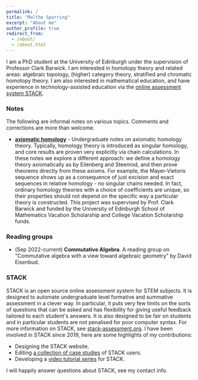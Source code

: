 ```yaml
---
permalink: /
title: "Malthe Sporring"
excerpt: "About me"
author_profile: true
redirect_from: 
  - /about/
  - /about.html
---
```


I am a PhD student at the University of Edinburgh under the supervision of Professor Clark Barwick. I am interested in homotopy theory and related areas: algebraic topology, (higher) category theory, stratified and chromatic homotopy theory. I am also interested in mathematical education, and have experience in technology-assisted education via the [online assessment system STACK](https://stack-assessment.org/).

### Notes
The following are informal notes on various topics. Comments and corrections are more than welcome.
* [**axiomatic homology**](https://raw.githubusercontent.com/malthefogsporring/homology/main/main.pdf) - Undergraduate notes on axiomatic homology theory. Typically, homology theory is introduced as singular homology, and core results are proven very explicitly via chain calculations. In these notes we explore a different approach: we define a homology theory axiomatically as by Eilenberg and Steenrod, and then prove theorems directly from these axioms. For example, the Mayer-Vietoris sequence shows up as a consequence of just excision and exact sequences in relative homology - no singular chains needed. In fact, ordinary homology theories with a choice of coefficients are unique, so their properties should not depend on the specific way a particular theory is constructed. This project was supervised by Prof. Clark Barwick and funded by the University of Edinburgh School of Mathematics Vacation Scholarship and College Vacation Scholarship funds.

### Reading groups
* (Sep 2022-current) **Commutative Algebra**. A reading group on "Commutative algebra with a view toward algebraic geometry" by David Eisenbud.

### STACK
STACK is an open source online assessment system for STEM subjects. It is designed to automate undergraduate level formative and summative assessment in a clever way. In particular, it puts very few limits on the sorts of questions that can be asked and has flexibility for giving useful feedback tailored to each student's answers. It is also designed to be fair on students and in particular students are not penalised for poor computer syntax. For more information on STACK, see [stack-assessment.org](https://stack-assessment.org/). I have been involved in STACK since 2019, here are some highlights of my contributions:
* Designing the STACK website.
* Editing [a collection of case studies](https://docs.stack-assessment.org/content/2019-cate-case-studies.pdf) of STACK users.
* Developing a [video tutorial series](http://docs.stack-assessment.org/en/Authoring/Authoring_quick_start/) for STACK.

I will happily answer questions about STACK, see my contact info.
